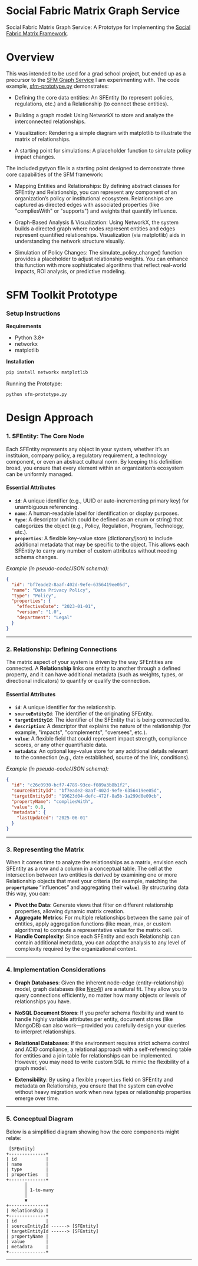 # Social Fabric Matrix Graph Service
Social Fabric Matrix Graph Service: A Prototype for Implementing the [Social Fabric Matrix Framework](./sfm-overview.md). 

# Overview
This was intended to be used for a grad school project, but ended up as a precursor to the [SFM Graph Service](./sfmraph/README.md) I am experimenting with. The code example, [sfm-prototype.py](./sfm-prototype.py) demonstrates:

- Defining the core data entities: An SFEntity (to represent policies, regulations, etc.) and a Relationship (to connect these entities).

- Building a graph model: Using NetworkX to store and analyze the interconnected relationships.

- Visualization: Rendering a simple diagram with matplotlib to illustrate the matrix of relationships.

- A starting point for simulations: A placeholder function to simulate policy impact changes. 

The included pytyon file is a starting point designed to demonstrate three core capabilities of the SFM framework:

- Mapping Entities and Relationships: By defining abstract classes for SFEntity and Relationship, you can represent any component of an organization’s policy or institutional ecosystem. Relationships are captured as directed edges with associated properties (like "compliesWith" or "supports") and weights that quantify influence.

- Graph-Based Analysis & Visualization: Using NetworkX, the system builds a directed graph where nodes represent entities and edges represent quantified relationships. Visualization (via matplotlib) aids in understanding the network structure visually.

- Simulation of Policy Changes: The simulate_policy_change() function provides a placeholder to adjust relationship weights. You can enhance this function with more sophisticated algorithms that reflect real-world impacts, ROI analysis, or predictive modeling.

# SFM Toolkit Prototype

### Setup Instructions

**Requirements**
- Python 3.8+
- networkx
- matplotlib

**Installation**
```bash
pip install networkx matplotlib
```
Running the Prototype:
```
python sfm-prototype.py
```
# Design Approach

### **1. SFEntity: The Core Node**

Each SFEntity represents any object in your system, whether it’s an instituion, company policy, a regulatory requirement, a technology component, or even an abstract cultural norm. By keeping this definition broad, you ensure that every element within an organization’s ecosystem can be uniformly managed.

#### **Essential Attributes**

- **`id`**: A unique identifier (e.g., UUID or auto-incrementing primary key) for unambiguous referencing.  
- **`name`**: A human-readable label for identification or display purposes.  
- **`type`**: A descriptor (which could be defined as an enum or string) that categorizes the object (e.g., Policy, Regulation, Program, Technology, etc.).  
- **`properties`**: A flexible key–value store (dictionary/json) to include additional metadata that may be specific to the object. This allows each SFEntity to carry any number of custom attributes without needing schema changes.

*Example (in pseudo-code/JSON schema):*

```json
{
  "id": "bf7eade2-8aaf-402d-9efe-6356419ee05d",
  "name": "Data Privacy Policy",
  "type": "Policy",
  "properties": {
    "effectiveDate": "2023-01-01",
    "version": "1.0",
    "department": "Legal"
  }
}
```

---

### **2. Relationship: Defining Connections**

The matrix aspect of your system is driven by the way SFEntities are connected. A **Relationship** links one entity to another through a defined property, and it can have additional metadata (such as weights, types, or directional indicators) to quantify or qualify the connection.

#### **Essential Attributes**

- **`id`**: A unique identifier for the relationship.  
- **`sourceEntityId`**: The identifier of the originating SFEntity.  
- **`targetEntityId`**: The identifier of the SFEntity that is being connected to.  
- **`description`**: A descriptor that explains the nature of the relationship (for example, "impacts", "complements", "oversees", etc.).  
- **`value`**: A flexible field that could represent impact strength, compliance scores, or any other quantifiable data.  
- **`metadata`**: An optional key–value store for any additional details relevant to the connection (e.g., date established, source of the link, conditions).

*Example (in pseudo-code/JSON schema):*

```json
{
  "id": "c26c0930-bcf7-4789-93ce-f089a3b8b1f2",
  "sourceEntityId": "bf7eade2-8aaf-402d-9efe-6356419ee05d",
  "targetEntityId": "19623d04-defc-472f-8a5b-1a299d0e09cb",
  "propertyName": "compliesWith",
  "value": 0.8,
  "metadata": {
    "lastUpdated": "2025-06-01"
  }
}
```

---

### **3. Representing the Matrix**

When it comes time to analyze the relationships as a matrix, envision each SFEntity as a row and a column in a conceptual table. The cell at the intersection between two entities is derived by examining one or more Relationship objects that meet your criteria (for example, matching the **`propertyName`** “influences” and aggregating their **`value`**). By structuring data this way, you can:

- **Pivot the Data**: Generate views that filter on different relationship properties, allowing dynamic matrix creation.  
- **Aggregate Metrics**: For multiple relationships between the same pair of entities, apply aggregation functions (like mean, max, or custom algorithms) to compute a representative value for the matrix cell.  
- **Handle Complexity**: Since each SFEntity and each Relationship can contain additional metadata, you can adapt the analysis to any level of complexity required by the organizational context.

---

### **4. Implementation Considerations**

- **Graph Databases**: Given the inherent node–edge (entity–relationship) model, graph databases (like [Neo4j](https://neo4j.com)) are a natural fit. They allow you to query connections efficiently, no matter how many objects or levels of relationships you have.
  
- **NoSQL Document Stores**: If you prefer schema flexibility and want to handle highly variable attributes per entity, document stores (like MongoDB) can also work—provided you carefully design your queries to interpret relationships.
  
- **Relational Databases**: If the environment requires strict schema control and ACID compliance, a relational approach with a self-referencing table for entities and a join table for relationships can be implemented. However, you may need to write custom SQL to mimic the flexibility of a graph model.

- **Extensibility**: By using a flexible `properties` field on SFEntity and metadata on Relationship, you ensure that the system can evolve without heavy migration work when new types or relationship properties emerge over time.

---

### **5. Conceptual Diagram**

Below is a simplified diagram showing how the core components might relate:

```
 [SFEntity]
+--------------+
| id           |
| name         |
| type         |
| properties   |
+--------------+
       │
       │ 1-to-many
       │
       ▼
+--------------+
| Relationship |
+--------------+
| id           |
| sourceEntityId ------> [SFEntity]
| targetEntityId ------> [SFEntity]
| propertyName |
| value        |
| metadata     |
+--------------+
```

---

